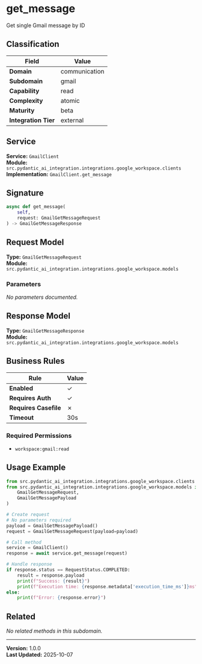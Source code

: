 # get_message

Get single Gmail message by ID

## Classification

| Field | Value |
|-------|-------|
| **Domain** | communication |
| **Subdomain** | gmail |
| **Capability** | read |
| **Complexity** | atomic |
| **Maturity** | beta |
| **Integration Tier** | external |

## Service

**Service:** `GmailClient`  
**Module:** `src.pydantic_ai_integration.integrations.google_workspace.clients`  
**Implementation:** `GmailClient.get_message`

## Signature

```python
async def get_message(
    self,
    request: GmailGetMessageRequest
) -> GmailGetMessageResponse
```

## Request Model

**Type:** `GmailGetMessageRequest`  
**Module:** `src.pydantic_ai_integration.integrations.google_workspace.models`

### Parameters

*No parameters documented.*


## Response Model

**Type:** `GmailGetMessageResponse`  
**Module:** `src.pydantic_ai_integration.integrations.google_workspace.models`

## Business Rules

| Rule | Value |
|------|-------|
| **Enabled** | ✓ |
| **Requires Auth** | ✓ |
| **Requires Casefile** | ✗ |
| **Timeout** | 30s |

### Required Permissions

- `workspace:gmail:read`


## Usage Example

```python
from src.pydantic_ai_integration.integrations.google_workspace.clients import GmailClient
from src.pydantic_ai_integration.integrations.google_workspace.models import (
    GmailGetMessageRequest,
    GmailGetMessagePayload
)

# Create request
# No parameters required
payload = GmailGetMessagePayload()
request = GmailGetMessageRequest(payload=payload)

# Call method
service = GmailClient()
response = await service.get_message(request)

# Handle response
if response.status == RequestStatus.COMPLETED:
    result = response.payload
    print(f"Success: {result}")
    print(f"Execution time: {response.metadata['execution_time_ms']}ms")
else:
    print(f"Error: {response.error}")
```

## Related

*No related methods in this subdomain.*


---

**Version:** 1.0.0  
**Last Updated:** 2025-10-07

